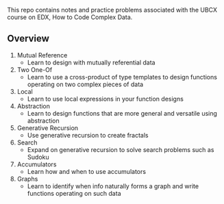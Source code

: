This repo contains notes and practice problems associated with the UBCX course on EDX, How to Code Complex Data.

## Overview 

1. Mutual Reference
    * Learn to design with mutually referential data
2. Two One-Of 
    * Learn to use a cross-product of type templates to design functions operating on two complex pieces of data
3. Local
   * Learn to use local expressions in your function designs
4. Abstraction
    * Learn to design functions that are more general and versatile using abstraction
5. Generative Recursion
    * Use generative recursion to create fractals
6. Search
    * Expand on generative recursion to solve search problems such as Sudoku
7. Accumulators
    * Learn how and when to use accumulators
8. Graphs
    * Learn to identify when info naturally forms a graph and write functions operating on such data

